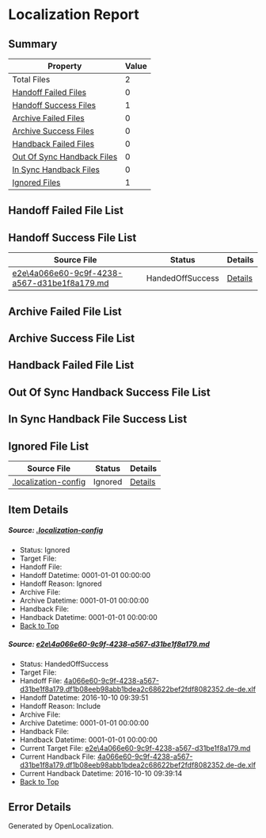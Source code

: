 # <a name='report-top'></a> Localization Report

## Summary
 Property | Value 
 -------- | ----- 
 Total Files | 2
[ Handoff Failed Files ](#handoff-failed-list)| 0
[ Handoff Success Files ](#handoff-success-list)| 1
[ Archive Failed Files ](#archive-failed-list)| 0
[ Archive Success Files ](#archive-success-list)| 0
[ Handback Failed Files ](#handback-failed-list)| 0
[ Out Of Sync Handback Files ](#outofsync-handback-success-list)| 0
[ In Sync Handback Files ](#insync-handback-success-list)| 0
[ Ignored Files ](#ignored-list)| 1

## <a name='handoff-failed-list'></a> Handoff Failed File List

## <a name='handoff-success-list'></a> Handoff Success File List
 Source File | Status | Details 
 ----------- | ------ | ------- 
 [e2e\4a066e60-9c9f-4238-a567-d31be1f8a179.md](https://github.com/OpenLocalizationTestOrg/ol-test0/blob/9108888bc8dd83f0e9b793e8b2ab49342be8b2af/e2e/4a066e60-9c9f-4238-a567-d31be1f8a179.md) | HandedOffSuccess | [Details](#07d2820f998ed6b97744e3094912d70e92e38cd81)

## <a name='archive-failed-list'></a> Archive Failed File List

## <a name='archive-success-list'></a> Archive Success File List

## <a name='handback-failed-list'></a> Handback Failed File List

## <a name='outofsync-handback-success-list'></a> Out Of Sync Handback Success File List

## <a name='insync-handback-success-list'></a> In Sync Handback File Success List

## <a name='ignored-list'></a> Ignored File List
 Source File | Status | Details 
 ----------- | ------ | ------- 
 [.localization-config](https://github.com/OpenLocalizationTestOrg/ol-test0/blob/9108888bc8dd83f0e9b793e8b2ab49342be8b2af/.localization-config) | Ignored | [Details](#c268a05ecaa7ec85942ed632c29928ee5bd6da8d0)

## Item Details
##### <a name='c268a05ecaa7ec85942ed632c29928ee5bd6da8d0'></a> Source: [.localization-config](https://github.com/OpenLocalizationTestOrg/ol-test0/blob/9108888bc8dd83f0e9b793e8b2ab49342be8b2af/.localization-config)
* Status: Ignored
* Target File: 
* Handoff File: 
* Handoff Datetime: 0001-01-01 00:00:00
* Handoff Reason: Ignored
* Archive File: 
* Archive Datetime: 0001-01-01 00:00:00
* Handback File: 
* Handback Datetime: 0001-01-01 00:00:00
* [Back to Top](#report-top)

##### <a name='07d2820f998ed6b97744e3094912d70e92e38cd81'></a> Source: [e2e\4a066e60-9c9f-4238-a567-d31be1f8a179.md](https://github.com/OpenLocalizationTestOrg/ol-test0/blob/9108888bc8dd83f0e9b793e8b2ab49342be8b2af/e2e/4a066e60-9c9f-4238-a567-d31be1f8a179.md)
* Status: HandedOffSuccess
* Target File: 
* Handoff File: [4a066e60-9c9f-4238-a567-d31be1f8a179.df1b08eeb98abb1bdea2c68622bef2fdf8082352.de-de.xlf](https://github.com/OpenLocalizationTestOrg/ol-test0-handoff/blob/7149b2f0d643793aae74a793df0a1086397d4d8c/ol-handoff/OpenLocalizationTestOrg/ol-test0-dede/qimu/ht/4a066e60-9c9f-4238-a567-d31be1f8a179.df1b08eeb98abb1bdea2c68622bef2fdf8082352.de-de.xlf)
* Handoff Datetime: 2016-10-10 09:39:51
* Handoff Reason: Include
* Archive File: 
* Archive Datetime: 0001-01-01 00:00:00
* Handback File: 
* Handback Datetime: 0001-01-01 00:00:00
* Current Target File: [e2e\4a066e60-9c9f-4238-a567-d31be1f8a179.md](https://github.com/OpenLocalizationTestOrg/ol-test0-dede/blob/d05b30494f50ac14a14584f645776162ce6a38cd/e2e/4a066e60-9c9f-4238-a567-d31be1f8a179.md)
* Current Handback File: [4a066e60-9c9f-4238-a567-d31be1f8a179.df1b08eeb98abb1bdea2c68622bef2fdf8082352.de-de.xlf](https://github.com/OpenLocalizationTestOrg/ol-test0-handback/blob/2810cd04e9d45db152e3de77fd272512f9d62c0b/ol-handback/OpenLocalizationTestOrg/ol-test0-dede/qimu/ht/4a066e60-9c9f-4238-a567-d31be1f8a179.df1b08eeb98abb1bdea2c68622bef2fdf8082352.de-de.xlf)
* Current Handback Datetime: 2016-10-10 09:39:14
* [Back to Top](#report-top)


## Error Details

Generated by OpenLocalization.
